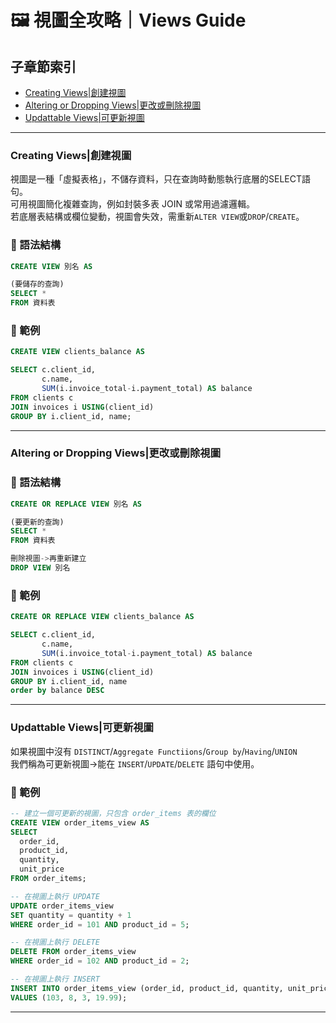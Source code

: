 # 🖼️ 視圖全攻略｜Views Guide

## 子章節索引
- [Creating Views|創建視圖](#creating-views創建視圖)
- [Altering or Dropping Views|更改或刪除視圖](#altering-or-dropping-views更改或刪除視圖)
- [Updattable Views|可更新視圖](#updattable-views可更新視圖)


---

### Creating Views|創建視圖
視圖是一種「虛擬表格」，不儲存資料，只在查詢時動態執行底層的SELECT語句。    
可用視圖簡化複雜查詢，例如封裝多表 JOIN 或常用過濾邏輯。    
若底層表結構或欄位變動，視圖會失效，需重新`ALTER VIEW`或`DROP`/`CREATE`。    

### 📌 語法結構
```sql
CREATE VIEW 別名 AS

(要儲存的查詢)
SELECT *
FROM 資料表
```

### 📘 範例
```sql
CREATE VIEW clients_balance AS

SELECT c.client_id,
       c.name,
       SUM(i.invoice_total-i.payment_total) AS balance
FROM clients c
JOIN invoices i USING(client_id)
GROUP BY i.client_id, name;
```
---

### Altering or Dropping Views|更改或刪除視圖

### 📌 語法結構
```sql
CREATE OR REPLACE VIEW 別名 AS

(要更新的查詢)
SELECT *
FROM 資料表
```
```sql
刪除視圖->再重新建立
DROP VIEW 別名
```

### 📘 範例
```sql
CREATE OR REPLACE VIEW clients_balance AS

SELECT c.client_id,
       c.name,
       SUM(i.invoice_total-i.payment_total) AS balance
FROM clients c
JOIN invoices i USING(client_id)
GROUP BY i.client_id, name
order by balance DESC
```
---

### Updattable Views|可更新視圖
如果視圖中沒有 `DISTINCT`/`Aggregate Functiions`/`Group by`/`Having`/`UNION`     
我們稱為可更新視圖->能在 `INSERT`/`UPDATE`/`DELETE` 語句中使用。

### 📘 範例
```sql
-- 建立一個可更新的視圖，只包含 order_items 表的欄位
CREATE VIEW order_items_view AS
SELECT 
  order_id,
  product_id,
  quantity,
  unit_price
FROM order_items;

-- 在視圖上執行 UPDATE
UPDATE order_items_view
SET quantity = quantity + 1
WHERE order_id = 101 AND product_id = 5;

-- 在視圖上執行 DELETE
DELETE FROM order_items_view
WHERE order_id = 102 AND product_id = 2;

-- 在視圖上執行 INSERT
INSERT INTO order_items_view (order_id, product_id, quantity, unit_price)
VALUES (103, 8, 3, 19.99);
```
---

